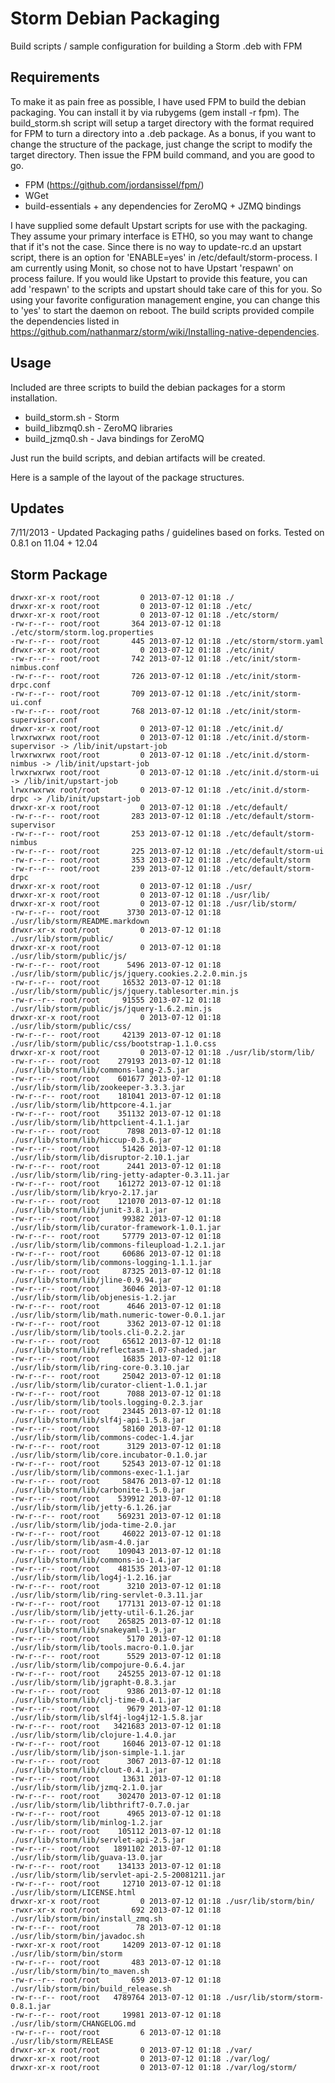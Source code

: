 Storm Debian Packaging
==============================================================

Build scripts / sample configuration for building a Storm .deb with FPM

Requirements
------------
To make it as pain free as possible, I have used FPM to build the debian packaging. You can install it by via rubygems (gem install -r fpm). The build_storm.sh script will setup a target directory with the format required for FPM to turn a directory into a .deb package. As a bonus, if you want to change the structure of the package, just change the script to modify the target directory. Then issue the FPM build command, and you are good to go.

* FPM (<https://github.com/jordansissel/fpm/>)
* WGet
* build-essentials + any dependencies for ZeroMQ + JZMQ bindings

I have supplied some default Upstart scripts for use with the packaging. They assume your primary interface is ETH0, so you may want to change that if it's not the case. Since there is no way to update-rc.d an upstart script, there is an option for 'ENABLE=yes' in /etc/default/storm-process. I am currently using Monit, so chose not to have Upstart 'respawn' on process failure. If you would like Upstart to provide this feature, you can add 'respawn' to the scripts and upstart should take care of this for you. So using your favorite configuration management engine, you can change this to 'yes' to start the daemon on reboot. The build scripts provided compile the dependencies listed in <https://github.com/nathanmarz/storm/wiki/Installing-native-dependencies>.

Usage
-----
Included are three scripts to build the debian packages for a storm installation.

* build_storm.sh - Storm
* build_libzmq0.sh - ZeroMQ libraries
* build_jzmq0.sh - Java bindings for ZeroMQ

Just run the build scripts, and debian artifacts will be created.

Here is a sample of the layout of the package structures.

Updates
------
7/11/2013 - Updated Packaging paths / guidelines based on forks. Tested on 0.8.1 on 11.04 + 12.04

Storm Package
------
    drwxr-xr-x root/root         0 2013-07-12 01:18 ./
    drwxr-xr-x root/root         0 2013-07-12 01:18 ./etc/
    drwxr-xr-x root/root         0 2013-07-12 01:18 ./etc/storm/
    -rw-r--r-- root/root       364 2013-07-12 01:18 ./etc/storm/storm.log.properties
    -rw-r--r-- root/root       445 2013-07-12 01:18 ./etc/storm/storm.yaml
    drwxr-xr-x root/root         0 2013-07-12 01:18 ./etc/init/
    -rw-r--r-- root/root       742 2013-07-12 01:18 ./etc/init/storm-nimbus.conf
    -rw-r--r-- root/root       726 2013-07-12 01:18 ./etc/init/storm-drpc.conf
    -rw-r--r-- root/root       709 2013-07-12 01:18 ./etc/init/storm-ui.conf
    -rw-r--r-- root/root       768 2013-07-12 01:18 ./etc/init/storm-supervisor.conf
    drwxr-xr-x root/root         0 2013-07-12 01:18 ./etc/init.d/
    lrwxrwxrwx root/root         0 2013-07-12 01:18 ./etc/init.d/storm-supervisor -> /lib/init/upstart-job
    lrwxrwxrwx root/root         0 2013-07-12 01:18 ./etc/init.d/storm-nimbus -> /lib/init/upstart-job
    lrwxrwxrwx root/root         0 2013-07-12 01:18 ./etc/init.d/storm-ui -> /lib/init/upstart-job
    lrwxrwxrwx root/root         0 2013-07-12 01:18 ./etc/init.d/storm-drpc -> /lib/init/upstart-job
    drwxr-xr-x root/root         0 2013-07-12 01:18 ./etc/default/
    -rw-r--r-- root/root       283 2013-07-12 01:18 ./etc/default/storm-supervisor
    -rw-r--r-- root/root       253 2013-07-12 01:18 ./etc/default/storm-nimbus
    -rw-r--r-- root/root       225 2013-07-12 01:18 ./etc/default/storm-ui
    -rw-r--r-- root/root       353 2013-07-12 01:18 ./etc/default/storm
    -rw-r--r-- root/root       239 2013-07-12 01:18 ./etc/default/storm-drpc
    drwxr-xr-x root/root         0 2013-07-12 01:18 ./usr/
    drwxr-xr-x root/root         0 2013-07-12 01:18 ./usr/lib/
    drwxr-xr-x root/root         0 2013-07-12 01:18 ./usr/lib/storm/
    -rw-r--r-- root/root      3730 2013-07-12 01:18 ./usr/lib/storm/README.markdown
    drwxr-xr-x root/root         0 2013-07-12 01:18 ./usr/lib/storm/public/
    drwxr-xr-x root/root         0 2013-07-12 01:18 ./usr/lib/storm/public/js/
    -rw-r--r-- root/root      5496 2013-07-12 01:18 ./usr/lib/storm/public/js/jquery.cookies.2.2.0.min.js
    -rw-r--r-- root/root     16532 2013-07-12 01:18 ./usr/lib/storm/public/js/jquery.tablesorter.min.js
    -rw-r--r-- root/root     91555 2013-07-12 01:18 ./usr/lib/storm/public/js/jquery-1.6.2.min.js
    drwxr-xr-x root/root         0 2013-07-12 01:18 ./usr/lib/storm/public/css/
    -rw-r--r-- root/root     42139 2013-07-12 01:18 ./usr/lib/storm/public/css/bootstrap-1.1.0.css
    drwxr-xr-x root/root         0 2013-07-12 01:18 ./usr/lib/storm/lib/
    -rw-r--r-- root/root    279193 2013-07-12 01:18 ./usr/lib/storm/lib/commons-lang-2.5.jar
    -rw-r--r-- root/root    601677 2013-07-12 01:18 ./usr/lib/storm/lib/zookeeper-3.3.3.jar
    -rw-r--r-- root/root    181041 2013-07-12 01:18 ./usr/lib/storm/lib/httpcore-4.1.jar
    -rw-r--r-- root/root    351132 2013-07-12 01:18 ./usr/lib/storm/lib/httpclient-4.1.1.jar
    -rw-r--r-- root/root      7898 2013-07-12 01:18 ./usr/lib/storm/lib/hiccup-0.3.6.jar
    -rw-r--r-- root/root     51426 2013-07-12 01:18 ./usr/lib/storm/lib/disruptor-2.10.1.jar
    -rw-r--r-- root/root      2441 2013-07-12 01:18 ./usr/lib/storm/lib/ring-jetty-adapter-0.3.11.jar
    -rw-r--r-- root/root    161272 2013-07-12 01:18 ./usr/lib/storm/lib/kryo-2.17.jar
    -rw-r--r-- root/root    121070 2013-07-12 01:18 ./usr/lib/storm/lib/junit-3.8.1.jar
    -rw-r--r-- root/root     99382 2013-07-12 01:18 ./usr/lib/storm/lib/curator-framework-1.0.1.jar
    -rw-r--r-- root/root     57779 2013-07-12 01:18 ./usr/lib/storm/lib/commons-fileupload-1.2.1.jar
    -rw-r--r-- root/root     60686 2013-07-12 01:18 ./usr/lib/storm/lib/commons-logging-1.1.1.jar
    -rw-r--r-- root/root     87325 2013-07-12 01:18 ./usr/lib/storm/lib/jline-0.9.94.jar
    -rw-r--r-- root/root     36046 2013-07-12 01:18 ./usr/lib/storm/lib/objenesis-1.2.jar
    -rw-r--r-- root/root      4646 2013-07-12 01:18 ./usr/lib/storm/lib/math.numeric-tower-0.0.1.jar
    -rw-r--r-- root/root      3362 2013-07-12 01:18 ./usr/lib/storm/lib/tools.cli-0.2.2.jar
    -rw-r--r-- root/root     65612 2013-07-12 01:18 ./usr/lib/storm/lib/reflectasm-1.07-shaded.jar
    -rw-r--r-- root/root     16835 2013-07-12 01:18 ./usr/lib/storm/lib/ring-core-0.3.10.jar
    -rw-r--r-- root/root     25042 2013-07-12 01:18 ./usr/lib/storm/lib/curator-client-1.0.1.jar
    -rw-r--r-- root/root      7088 2013-07-12 01:18 ./usr/lib/storm/lib/tools.logging-0.2.3.jar
    -rw-r--r-- root/root     23445 2013-07-12 01:18 ./usr/lib/storm/lib/slf4j-api-1.5.8.jar
    -rw-r--r-- root/root     58160 2013-07-12 01:18 ./usr/lib/storm/lib/commons-codec-1.4.jar
    -rw-r--r-- root/root      3129 2013-07-12 01:18 ./usr/lib/storm/lib/core.incubator-0.1.0.jar
    -rw-r--r-- root/root     52543 2013-07-12 01:18 ./usr/lib/storm/lib/commons-exec-1.1.jar
    -rw-r--r-- root/root     58476 2013-07-12 01:18 ./usr/lib/storm/lib/carbonite-1.5.0.jar
    -rw-r--r-- root/root    539912 2013-07-12 01:18 ./usr/lib/storm/lib/jetty-6.1.26.jar
    -rw-r--r-- root/root    569231 2013-07-12 01:18 ./usr/lib/storm/lib/joda-time-2.0.jar
    -rw-r--r-- root/root     46022 2013-07-12 01:18 ./usr/lib/storm/lib/asm-4.0.jar
    -rw-r--r-- root/root    109043 2013-07-12 01:18 ./usr/lib/storm/lib/commons-io-1.4.jar
    -rw-r--r-- root/root    481535 2013-07-12 01:18 ./usr/lib/storm/lib/log4j-1.2.16.jar
    -rw-r--r-- root/root      3210 2013-07-12 01:18 ./usr/lib/storm/lib/ring-servlet-0.3.11.jar
    -rw-r--r-- root/root    177131 2013-07-12 01:18 ./usr/lib/storm/lib/jetty-util-6.1.26.jar
    -rw-r--r-- root/root    265825 2013-07-12 01:18 ./usr/lib/storm/lib/snakeyaml-1.9.jar
    -rw-r--r-- root/root      5170 2013-07-12 01:18 ./usr/lib/storm/lib/tools.macro-0.1.0.jar
    -rw-r--r-- root/root      5529 2013-07-12 01:18 ./usr/lib/storm/lib/compojure-0.6.4.jar
    -rw-r--r-- root/root    245255 2013-07-12 01:18 ./usr/lib/storm/lib/jgrapht-0.8.3.jar
    -rw-r--r-- root/root      9386 2013-07-12 01:18 ./usr/lib/storm/lib/clj-time-0.4.1.jar
    -rw-r--r-- root/root      9679 2013-07-12 01:18 ./usr/lib/storm/lib/slf4j-log4j12-1.5.8.jar
    -rw-r--r-- root/root   3421683 2013-07-12 01:18 ./usr/lib/storm/lib/clojure-1.4.0.jar
    -rw-r--r-- root/root     16046 2013-07-12 01:18 ./usr/lib/storm/lib/json-simple-1.1.jar
    -rw-r--r-- root/root      3067 2013-07-12 01:18 ./usr/lib/storm/lib/clout-0.4.1.jar
    -rw-r--r-- root/root     13631 2013-07-12 01:18 ./usr/lib/storm/lib/jzmq-2.1.0.jar
    -rw-r--r-- root/root    302470 2013-07-12 01:18 ./usr/lib/storm/lib/libthrift7-0.7.0.jar
    -rw-r--r-- root/root      4965 2013-07-12 01:18 ./usr/lib/storm/lib/minlog-1.2.jar
    -rw-r--r-- root/root    105112 2013-07-12 01:18 ./usr/lib/storm/lib/servlet-api-2.5.jar
    -rw-r--r-- root/root   1891102 2013-07-12 01:18 ./usr/lib/storm/lib/guava-13.0.jar
    -rw-r--r-- root/root    134133 2013-07-12 01:18 ./usr/lib/storm/lib/servlet-api-2.5-20081211.jar
    -rw-r--r-- root/root     12710 2013-07-12 01:18 ./usr/lib/storm/LICENSE.html
    drwxr-xr-x root/root         0 2013-07-12 01:18 ./usr/lib/storm/bin/
    -rwxr-xr-x root/root       692 2013-07-12 01:18 ./usr/lib/storm/bin/install_zmq.sh
    -rw-r--r-- root/root        78 2013-07-12 01:18 ./usr/lib/storm/bin/javadoc.sh
    -rwxr-xr-x root/root     14209 2013-07-12 01:18 ./usr/lib/storm/bin/storm
    -rw-r--r-- root/root       483 2013-07-12 01:18 ./usr/lib/storm/bin/to_maven.sh
    -rw-r--r-- root/root       659 2013-07-12 01:18 ./usr/lib/storm/bin/build_release.sh
    -rw-r--r-- root/root   4789764 2013-07-12 01:18 ./usr/lib/storm/storm-0.8.1.jar
    -rw-r--r-- root/root     19981 2013-07-12 01:18 ./usr/lib/storm/CHANGELOG.md
    -rw-r--r-- root/root         6 2013-07-12 01:18 ./usr/lib/storm/RELEASE
    drwxr-xr-x root/root         0 2013-07-12 01:18 ./var/
    drwxr-xr-x root/root         0 2013-07-12 01:18 ./var/log/
    drwxr-xr-x root/root         0 2013-07-12 01:18 ./var/log/storm/
